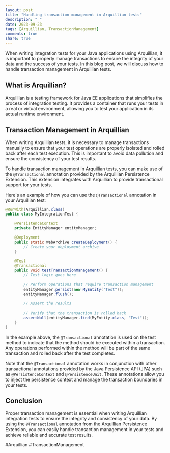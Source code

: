 ```yaml
---
layout: post
title: "Handling transaction management in Arquillian tests"
description: " "
date: 2023-09-23
tags: [Arquillian, TransactionManagement]
comments: true
share: true
---
```


When writing integration tests for your Java applications using Arquillian, it is important to properly manage transactions to ensure the integrity of your data and the success of your tests. In this blog post, we will discuss how to handle transaction management in Arquillian tests.

## What is Arquillian?

Arquillian is a testing framework for Java EE applications that simplifies the process of integration testing. It provides a container that runs your tests in a real or virtual environment, allowing you to test your application in its actual runtime environment.

## Transaction Management in Arquillian

When writing Arquillian tests, it is necessary to manage transactions manually to ensure that your test operations are properly isolated and rolled back after each test execution. This is important to avoid data pollution and ensure the consistency of your test results.

To handle transaction management in Arquillian tests, you can make use of the `@Transactional` annotation provided by the Arquillian Persistence Extension. This extension integrates with Arquillian to provide transactional support for your tests.

Here's an example of how you can use the `@Transactional` annotation in your Arquillian test:

```java
@RunWith(Arquillian.class)
public class MyIntegrationTest {

    @PersistenceContext
    private EntityManager entityManager;

    @Deployment
    public static WebArchive createDeployment() {
        // Create your deployment archive
    }

    @Test
    @Transactional
    public void testTransactionManagement() {
        // Test logic goes here
        
        // Perform operations that require transaction management
        entityManager.persist(new MyEntity("Test"));
        entityManager.flush();
        
        // Assert the results
        
        // Verify that the transaction is rolled back
        assertNull(entityManager.find(MyEntity.class, "Test"));
    }
}
```

In the example above, the `@Transactional` annotation is used on the test method to indicate that the method should be executed within a transaction. Any operations performed within the method will be part of the same transaction and rolled back after the test completes.

Note that the `@Transactional` annotation works in conjunction with other transactional annotations provided by the Java Persistence API (JPA) such as `@PersistenceContext` and `@PersistenceUnit`. These annotations allow you to inject the persistence context and manage the transaction boundaries in your tests.

## Conclusion

Proper transaction management is essential when writing Arquillian integration tests to ensure the integrity and consistency of your data. By using the `@Transactional` annotation from the Arquillian Persistence Extension, you can easily handle transaction management in your tests and achieve reliable and accurate test results.

#Arquillian #TransactionManagement